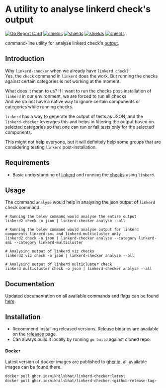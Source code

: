# A utility to analyse linkerd check's output

[![Go Report Card](https://goreportcard.com/badge/github.com/nikhilsbhat/linkerd-checker)](https://goreportcard.com/report/github.com/nikhilsbhat/linkerd-checker)
[![shields](https://img.shields.io/badge/license-MIT-blue)](https://github.com/nikhilsbhat/linkerd-checker/blob/main/LICENSE)
[![shields](https://godoc.org/github.com/nikhilsbhat/linkerd-checker?status.svg)](https://godoc.org/github.com/nikhilsbhat/linkerd-checker)
[![shields](https://img.shields.io/github/v/tag/nikhilsbhat/linkerd-checker.svg)](https://github.com/nikhilsbhat/linkerd-checker/tags)
[![shields](https://img.shields.io/github/downloads/nikhilsbhat/linkerd-checker/total.svg)](https://github.com/nikhilsbhat/linkerd-checker/releases)

command-line utility for analyse linkerd check's [output](https://linkerd.io/2.14/reference/cli/check/).

## Introduction

Why `linkerd-checker` when we already have `linkerd check`? </br> Yes, the `check` command in `linkerd` does the work. But running the checks against certain categories is not working at the moment.

What does it mean to us? If I want to run the checks post-installation of `linkerd` in our environment, we are forced to run all checks. </br>And we do not have a native way to ignore certain components or categories while running checks.

`linkerd` has a way to generate the output of tests as JSON, and the `linkerd-checker` leverages this and helps in filtering the output based on selected categories so that one can run or fail tests only for the selected components.

This might not help everyone, but it will definitely help some groups that are considering testing `linkerd` post-installation.

## Requirements

* Basic understanding of [linkerd](https://linkerd.io/) and running
  the [checks](https://linkerd.io/2.14/reference/cli/check/) using `linkerd`.

## Usage

The command `analyse` would help in analysing the json output of `linkerd` check command.

```shell
# Running the below command would analyse the entire output
linkerd2 check -o json | linkerd-checker analyse --all

# Running the below command would analyse output for linkerd components linkerd-smi and linkerd-multicluster only
linkerd2 check -o json | linkerd-checker analyse --category linkerd-smi --category linkerd-multicluster

# Analysing output of linkerd viz checks
linkerd2 viz check -o json | linkerd-checker analyse --all

# Analysing output of linkerd multicluster check
linkerd multicluster check -o json | linkerd-checker analyse --all
```

## Documentation

Updated documentation on all available commands and flags can be found [here](https://github.com/nikhilsbhat/linkerd-checker/blob/main/docs/doc/linkerd-checker.md).

## Installation

* Recommend installing released versions. Release binaries are available on the [releases](https://github.com/nikhilsbhat/linkerd-checker/releases) page.
* Can always build it locally by running `go build` against cloned repo.

#### Docker

Latest version of docker images are published to [ghcr.io](https://github.com/nikhilsbhat/linkerd-checker/pkgs/container/linkerd-checker), all available images can be
found there. </br>

```bash
docker pull ghcr.io/nikhilsbhat/linkerd-checker:latest
docker pull ghcr.io/nikhilsbhat/linkerd-checker:<github-release-tag>
```
